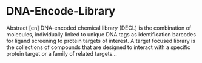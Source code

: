 # DNA-Encode-Library

Abstract [en]
DNA-encoded chemical library (DECL) is the combination of molecules, individually linked to unique DNA tags as identification barcodes for ligand screening to protein targets of interest. A target focused library is the collections of compounds that are designed to interact with a specific protein target or a family of related targets...
